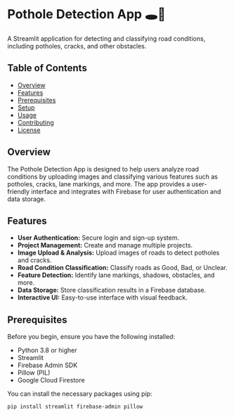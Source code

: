 # Pothole Detection App 🕳️🚗

A Streamlit application for detecting and classifying road conditions, including potholes, cracks, and other obstacles.

## Table of Contents
- [Overview](#overview)
- [Features](#features)
- [Prerequisites](#prerequisites)
- [Setup](#setup)
- [Usage](#usage)
- [Contributing](#contributing)
- [License](#license)

## Overview
The Pothole Detection App is designed to help users analyze road conditions by uploading images and classifying various features such as potholes, cracks, lane markings, and more. The app provides a user-friendly interface and integrates with Firebase for user authentication and data storage.

## Features
- **User Authentication:** Secure login and sign-up system.
- **Project Management:** Create and manage multiple projects.
- **Image Upload & Analysis:** Upload images of roads to detect potholes and cracks.
- **Road Condition Classification:** Classify roads as Good, Bad, or Unclear.
- **Feature Detection:** Identify lane markings, shadows, obstacles, and more.
- **Data Storage:** Store classification results in a Firebase database.
- **Interactive UI:** Easy-to-use interface with visual feedback.

## Prerequisites
Before you begin, ensure you have the following installed:
- Python 3.8 or higher
- Streamlit
- Firebase Admin SDK
- Pillow (PIL)
- Google Cloud Firestore

You can install the necessary packages using pip:
```bash
pip install streamlit firebase-admin pillow
